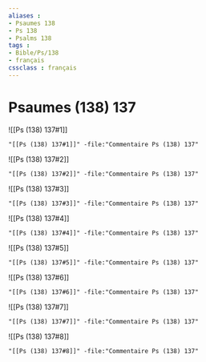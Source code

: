 ```yaml
---
aliases : 
- Psaumes 138
- Ps 138
- Psalms 138
tags : 
- Bible/Ps/138
- français
cssclass : français
---
```


# Psaumes (138) 137

![[Ps (138) 137#1]]

```query
"[[Ps (138) 137#1]]" -file:"Commentaire Ps (138) 137"
```

![[Ps (138) 137#2]]

```query
"[[Ps (138) 137#2]]" -file:"Commentaire Ps (138) 137"
```

![[Ps (138) 137#3]]

```query
"[[Ps (138) 137#3]]" -file:"Commentaire Ps (138) 137"
```

![[Ps (138) 137#4]]

```query
"[[Ps (138) 137#4]]" -file:"Commentaire Ps (138) 137"
```

![[Ps (138) 137#5]]

```query
"[[Ps (138) 137#5]]" -file:"Commentaire Ps (138) 137"
```

![[Ps (138) 137#6]]

```query
"[[Ps (138) 137#6]]" -file:"Commentaire Ps (138) 137"
```

![[Ps (138) 137#7]]

```query
"[[Ps (138) 137#7]]" -file:"Commentaire Ps (138) 137"
```

![[Ps (138) 137#8]]

```query
"[[Ps (138) 137#8]]" -file:"Commentaire Ps (138) 137"
```

